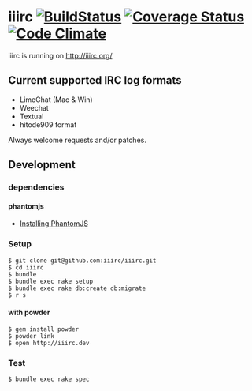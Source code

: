 # iiirc [![BuildStatus](https://secure.travis-ci.org/iiirc/iiirc.png)](http://travis-ci.org/iiirc/iiirc) [![Coverage Status](https://coveralls.io/repos/iiirc/iiirc/badge.png)](https://coveralls.io/r/iiirc/iiirc) [![Code Climate](https://codeclimate.com/github/iiirc/iiirc.png)](https://codeclimate.com/github/iiirc/iiirc)

iiirc is running on http://iiirc.org/

## Current supported IRC log formats

* LimeChat (Mac & Win)
* Weechat
* Textual
* hitode909 format

Always welcome requests and/or patches.

## Development

### dependencies

#### phantomjs

 * [Installing PhantomJS](https://github.com/jonleighton/poltergeist#installing-phantomjs)

### Setup

```
$ git clone git@github.com:iiirc/iiirc.git
$ cd iiirc
$ bundle
$ bundle exec rake setup
$ bundle exec rake db:create db:migrate
$ r s
```

#### with powder

```
$ gem install powder
$ powder link
$ open http://iiirc.dev
```

### Test

```
$ bundle exec rake spec
```
